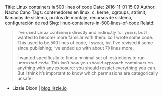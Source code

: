 Title: Linux containers in 500 lines of code
Date: 2016-11-01 15:09
Author: Nacho Cano
Tags: contenedores en linux, c, kernel, cgroups, strlimit, llamadas de sistema, puntos de montaje, recursos de sistema, configuración de red
Slug: linux-containers-in-500-lines-of-code
Relatd:

> I’ve used Linux containers directly and indirectly for years, but I wanted
> to become more familiar with them. So I wrote some code. This used to be 500
> lines of code, I swear, but I’ve revised it some since publishing; I’ve
> ended up with about 70 lines more.
>
> I wanted specifically to find a minimal set of restrictions to run untrusted
> code. This isn’t how you should approach containers on anything with any
> exposure: you should restrict everything you can. But I think it’s important
> to know which permissions are categorically unsafe!

- Lizzie Dixon | [blog.lizzie.io][]

  [blog.lizzie.io]: https://blog.lizzie.io/linux-containers-in-500-loc.html
    "Linux containers in 500 lines of code"
